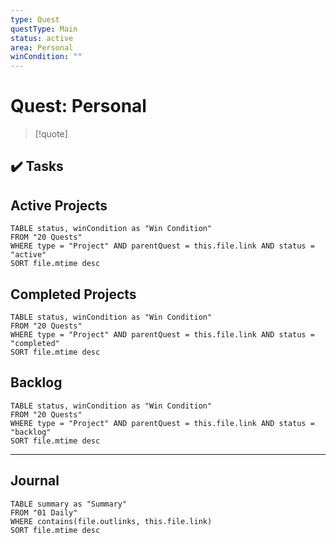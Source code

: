 ```yaml
---
type: Quest
questType: Main
status: active
area: Personal
winCondition: ""
---
```


# Quest: Personal

> [!quote]
> 

## ✔️ Tasks



## Active Projects

```dataview
TABLE status, winCondition as "Win Condition"
FROM "20 Quests"
WHERE type = "Project" AND parentQuest = this.file.link AND status = "active"
SORT file.mtime desc
```

## Completed Projects

```dataview
TABLE status, winCondition as "Win Condition"
FROM "20 Quests"
WHERE type = "Project" AND parentQuest = this.file.link AND status = "completed"
SORT file.mtime desc
```


## Backlog

```dataview
TABLE status, winCondition as "Win Condition"
FROM "20 Quests"
WHERE type = "Project" AND parentQuest = this.file.link AND status = "backlog"
SORT file.mtime desc
```

---

## Journal

```dataview
TABLE summary as "Summary"
FROM "01 Daily"
WHERE contains(file.outlinks, this.file.link)
SORT file.mtime desc
```
